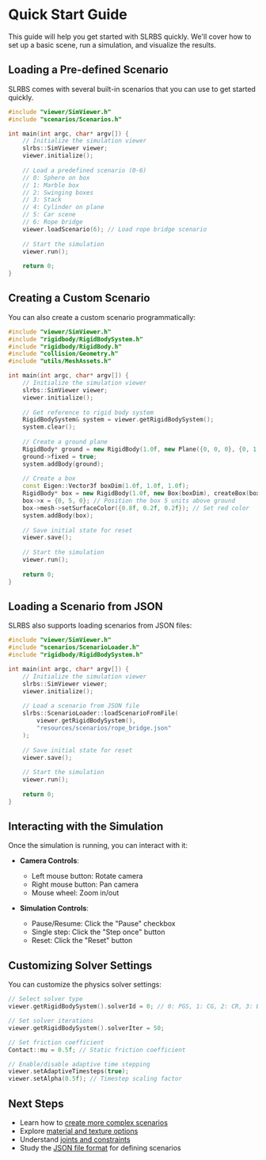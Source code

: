 # Quick Start Guide

This guide will help you get started with SLRBS quickly. We'll cover how to set up a basic scene, run a simulation, and visualize the results.

## Loading a Pre-defined Scenario

SLRBS comes with several built-in scenarios that you can use to get started quickly.

```cpp
#include "viewer/SimViewer.h"
#include "scenarios/Scenarios.h"

int main(int argc, char* argv[]) {
    // Initialize the simulation viewer
    slrbs::SimViewer viewer;
    viewer.initialize();
    
    // Load a predefined scenario (0-6)
    // 0: Sphere on box
    // 1: Marble box
    // 2: Swinging boxes
    // 3: Stack
    // 4: Cylinder on plane
    // 5: Car scene
    // 6: Rope bridge
    viewer.loadScenario(6); // Load rope bridge scenario
    
    // Start the simulation
    viewer.run();
    
    return 0;
}
```

## Creating a Custom Scenario

You can also create a custom scenario programmatically:

```cpp
#include "viewer/SimViewer.h"
#include "rigidbody/RigidBodySystem.h"
#include "rigidbody/RigidBody.h"
#include "collision/Geometry.h"
#include "utils/MeshAssets.h"

int main(int argc, char* argv[]) {
    // Initialize the simulation viewer
    slrbs::SimViewer viewer;
    viewer.initialize();
    
    // Get reference to rigid body system
    RigidBodySystem& system = viewer.getRigidBodySystem();
    system.clear();
    
    // Create a ground plane
    RigidBody* ground = new RigidBody(1.0f, new Plane({0, 0, 0}, {0, 1, 0}), "");
    ground->fixed = true;
    system.addBody(ground);
    
    // Create a box
    const Eigen::Vector3f boxDim(1.0f, 1.0f, 1.0f);
    RigidBody* box = new RigidBody(1.0f, new Box(boxDim), createBox(boxDim));
    box->x = {0, 5, 0}; // Position the box 5 units above ground
    box->mesh->setSurfaceColor({0.8f, 0.2f, 0.2f}); // Set red color
    system.addBody(box);
    
    // Save initial state for reset
    viewer.save();
    
    // Start the simulation
    viewer.run();
    
    return 0;
}
```

## Loading a Scenario from JSON

SLRBS also supports loading scenarios from JSON files:

```cpp
#include "viewer/SimViewer.h"
#include "scenarios/ScenarioLoader.h"
#include "rigidbody/RigidBodySystem.h"

int main(int argc, char* argv[]) {
    // Initialize the simulation viewer
    slrbs::SimViewer viewer;
    viewer.initialize();
    
    // Load a scenario from JSON file
    slrbs::ScenarioLoader::loadScenarioFromFile(
        viewer.getRigidBodySystem(), 
        "resources/scenarios/rope_bridge.json"
    );
    
    // Save initial state for reset
    viewer.save();
    
    // Start the simulation
    viewer.run();
    
    return 0;
}
```

## Interacting with the Simulation

Once the simulation is running, you can interact with it:

- **Camera Controls**:
  - Left mouse button: Rotate camera
  - Right mouse button: Pan camera
  - Mouse wheel: Zoom in/out

- **Simulation Controls**:
  - Pause/Resume: Click the "Pause" checkbox
  - Single step: Click the "Step once" button
  - Reset: Click the "Reset" button

## Customizing Solver Settings

You can customize the physics solver settings:

```cpp
// Select solver type
viewer.getRigidBodySystem().solverId = 0; // 0: PGS, 1: CG, 2: CR, 3: BPP

// Set solver iterations
viewer.getRigidBodySystem().solverIter = 50;

// Set friction coefficient
Contact::mu = 0.5f; // Static friction coefficient

// Enable/disable adaptive time stepping
viewer.setAdaptiveTimesteps(true);
viewer.setAlpha(0.5f); // Timestep scaling factor
```

## Next Steps

- Learn how to [create more complex scenarios](../user-guide/creating-scenarios.md)
- Explore [material and texture options](../user-guide/materials.md)
- Understand [joints and constraints](../technical/joints/overview.md)
- Study the [JSON file format](../file-formats/scenario-json.md) for defining scenarios

